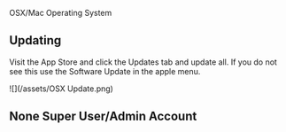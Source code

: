 OSX/Mac Operating System

## Updating

Visit the App Store and click the Updates tab and update all. If you do not see this use the Software Update in the apple menu.

![](/assets/OSX Update.png)

## None Super User/Admin Account



